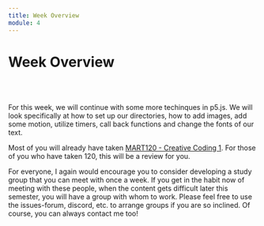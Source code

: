 ```yaml
---
title: Week Overview
module: 4
---
```


# Week Overview <br />


<br />


<br />

For this week, we will continue with some more techinques in p5.js.  We will look specifically at how to set up our directories, how to add images, add some motion, utilize timers, call back functions and change the fonts of our text.

Most of you will already have taken [MART120 - Creative Coding 1](https://montana-media-arts.github.io/120_CreativeCoding1-Fall2022/). For those of you who have taken 120, this will be a review for you.

For everyone, I again would encourage you to consider developing a study group that you can meet with once a week. If you get in the habit now of meeting with these people, when the content gets difficult later this semester, you will have a group with whom to work. Please feel free to use the issues-forum, discord, etc. to arrange groups if you are so inclined.  Of course, you can always contact me too!
